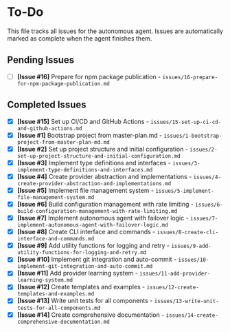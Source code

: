 # To-Do

This file tracks all issues for the autonomous agent. Issues are automatically marked as complete when the agent finishes them.

## Pending Issues
- [ ] **[Issue #16]** Prepare for npm package publication - `issues/16-prepare-for-npm-package-publication.md`

## Completed Issues
- [x] **[Issue #15]** Set up CI/CD and GitHub Actions - `issues/15-set-up-ci-cd-and-github-actions.md`
- [x] **[Issue #1]** Bootstrap project from master-plan.md - `issues/1-bootstrap-project-from-master-plan-md.md`
- [x] **[Issue #2]** Set up project structure and initial configuration - `issues/2-set-up-project-structure-and-initial-configuration.md`
- [x] **[Issue #3]** Implement type definitions and interfaces - `issues/3-implement-type-definitions-and-interfaces.md`
- [x] **[Issue #4]** Create provider abstraction and implementations - `issues/4-create-provider-abstraction-and-implementations.md`
- [x] **[Issue #5]** Implement file management system - `issues/5-implement-file-management-system.md`
- [x] **[Issue #6]** Build configuration management with rate limiting - `issues/6-build-configuration-management-with-rate-limiting.md`
- [x] **[Issue #7]** Implement autonomous agent with failover logic - `issues/7-implement-autonomous-agent-with-failover-logic.md`
- [x] **[Issue #8]** Create CLI interface and commands - `issues/8-create-cli-interface-and-commands.md`
- [x] **[Issue #9]** Add utility functions for logging and retry - `issues/9-add-utility-functions-for-logging-and-retry.md`
- [x] **[Issue #10]** Implement git integration and auto-commit - `issues/10-implement-git-integration-and-auto-commit.md`
- [x] **[Issue #11]** Add provider learning system - `issues/11-add-provider-learning-system.md`
- [x] **[Issue #12]** Create templates and examples - `issues/12-create-templates-and-examples.md`
- [x] **[Issue #13]** Write unit tests for all components - `issues/13-write-unit-tests-for-all-components.md`
- [x] **[Issue #14]** Create comprehensive documentation - `issues/14-create-comprehensive-documentation.md`

